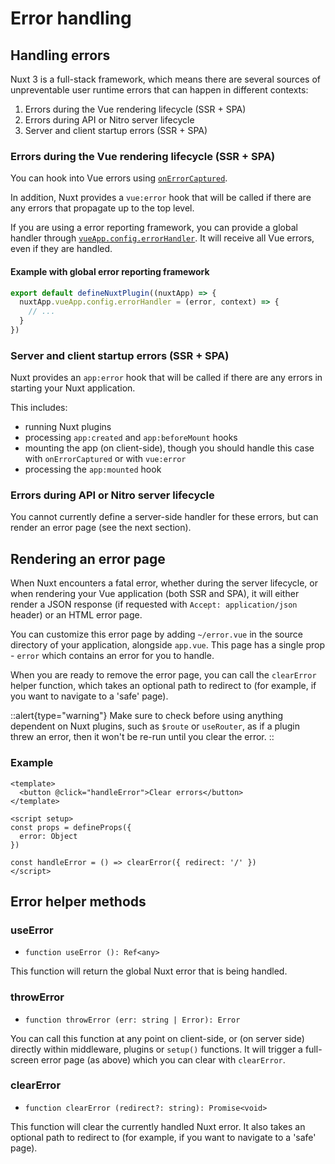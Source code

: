 # Error handling

## Handling errors

Nuxt 3 is a full-stack framework, which means there are several sources of unpreventable user runtime errors that can happen in different contexts:

1. Errors during the Vue rendering lifecycle (SSR + SPA)
1. Errors during API or Nitro server lifecycle
1. Server and client startup errors (SSR + SPA)

### Errors during the Vue rendering lifecycle (SSR + SPA)

You can hook into Vue errors using [`onErrorCaptured`](https://vuejs.org/api/composition-api-lifecycle.html#onerrorcaptured).

In addition, Nuxt provides a `vue:error` hook that will be called if there are any errors that propagate up to the top level.

If you are using a error reporting framework, you can provide a global handler through [`vueApp.config.errorHandler`](https://vuejs.org/api/application.html#app-config-errorhandler). It will receive all Vue errors, even if they are handled.

#### Example with global error reporting framework

```js
export default defineNuxtPlugin((nuxtApp) => {
  nuxtApp.vueApp.config.errorHandler = (error, context) => {
    // ...
  }
})
```

### Server and client startup errors (SSR + SPA)

Nuxt provides an `app:error` hook that will be called if there are any errors in starting your Nuxt application.

This includes:

* running Nuxt plugins
* processing `app:created` and `app:beforeMount` hooks
* mounting the app (on client-side), though you should handle this case with `onErrorCaptured` or with `vue:error`
* processing the `app:mounted` hook

### Errors during API or Nitro server lifecycle

You cannot currently define a server-side handler for these errors, but can render an error page (see the next section).

## Rendering an error page

When Nuxt encounters a fatal error, whether during the server lifecycle, or when rendering your Vue application (both SSR and SPA), it will either render a JSON response (if requested with `Accept: application/json` header) or an HTML error page.

You can customize this error page by adding `~/error.vue` in the source directory of your application, alongside `app.vue`. This page has a single prop - `error` which contains an error for you to handle.

When you are ready to remove the error page, you can call the `clearError` helper function, which takes an optional path to redirect to (for example, if you want to navigate to a 'safe' page).

::alert{type="warning"}
Make sure to check before using anything dependent on Nuxt plugins, such as `$route` or `useRouter`, as if a plugin threw an error, then it won't be re-run until you clear the error.
::

### Example

```vue [error.vue]
<template>
  <button @click="handleError">Clear errors</button>
</template>

<script setup>
const props = defineProps({
  error: Object
})

const handleError = () => clearError({ redirect: '/' })
</script>
```

## Error helper methods

### useError

* `function useError (): Ref<any>`

This function will return the global Nuxt error that is being handled.

### throwError

* `function throwError (err: string | Error): Error`

You can call this function at any point on client-side, or (on server side) directly within middleware, plugins or `setup()` functions. It will trigger a full-screen error page (as above) which you can clear with `clearError`.

### clearError

* `function clearError (redirect?: string): Promise<void>`

This function will clear the currently handled Nuxt error. It also takes an optional path to redirect to (for example, if you want to navigate to a 'safe' page).
